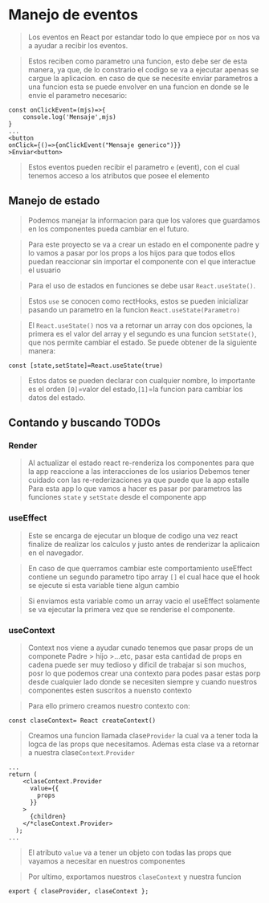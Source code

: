 # Manejo de eventos

> Los eventos en React por estandar todo lo que empiece por `on` nos va a ayudar a recibir los eventos.

> Estos reciben como parametro una funcion, esto debe ser de esta manera, ya que, de lo constrario el codigo se va a ejecutar apenas se cargue la aplicacion.
> en caso de que se necesite enviar parametros a una funcion esta se puede envolver en una funcion en donde se le envie el parametro necesario:

```
const onClickEvent=(mjs)=>{
    console.log('Mensaje',mjs)
}
...
<button
onClick={()=>{onClickEvent("Mensaje generico")}}
>Enviar<button>
```

> Estos eventos pueden recibir el parametro `e` (event), con el cual tenemos acceso a los atributos que posee el elemento

## Manejo de estado

> Podemos manejar la informacion para que los valores que guardamos en los componentes pueda cambiar en el futuro.

> Para este proyecto se va a crear un estado en el componente padre y lo vamos a pasar por los props a los hijos para que todos ellos puedan reaccionar sin importar el componente con el que interactue el usuario

> Para el uso de estados en funciones se debe usar `React.useState()`.

> Estos `use` se conocen como rectHooks, estos se pueden inicializar pasando un parametro en la funcion `React.useState(Parametro)`

> El `React.useState()` nos va a retornar un array con dos opciones, la primera es el valor del array y el segundo es una funcion `setState()`, que nos permite cambiar el estado.
> Se puede obtener de la siguiente manera:

```
const [state,setState]=React.useState(true)

```

> Estos datos se pueden declarar con cualquier nombre, lo importante es el orden `[0]`=valor del estado,`[1]`=la funcion para cambiar los datos del estado.

## Contando y buscando TODOs

### Render

> Al actualizar el estado react re-renderiza los componentes para que la app reaccione a las interacciones de los usiarios
> Debemos tener cuidado con las re-rederizaciones ya que puede que la app estalle
> Para esta app lo que vamos a hacer es pasar por parametros las funciones `state` y `setState` desde el componente app

### useEffect

> Este se encarga de ejecutar un bloque de codigo una vez react finalize de realizar los calculos y justo antes de renderizar la aplicaion en el navegador.

> En caso de que querramos cambiar este comportamiento useEffect contiene un segundo parametro tipo array `[]` el cual hace que el hook se ejecute si esta variable tiene algun cambio

> Si enviamos esta variable como un array vacio el useEffect solamente se va ejecutar la primera vez que se renderise el componente.

### useContext

> Context nos viene a ayudar cunado tenemos que pasar props de un componete Padre > hijo >...etc, pasar esta cantidad de props en cadena puede ser muy tedioso y dificil de trabajar si son muchos, posr lo que podemos crear una contexto para podes pasar estas porp desde cualquier lado donde se necesiten siempre y cuando nuestros componentes esten suscritos a nuensto contexto

> Para ello primero creamos nuestro contexto con:

```
const claseContext= React createContext()
```

> Creamos una funcion llamada clase`Provider` la cual va a tener toda la logca de las props que necesitamos.
> Ademas esta clase va a retornar a nuestra clase`Context`.`Provider`

```
...
return (
    <claseContext.Provider
      value={{
        props
      }}
    >
      {children}
    </*claseContext.Provider>
  );
...
```

> El atributo `value` va a tener un objeto con todas las props que vayamos a necesitar en nuestros componentes

> Por ultimo, exportamos nuestros `claseContext` y nuestra funcion

```
export { claseProvider, claseContext };

```
